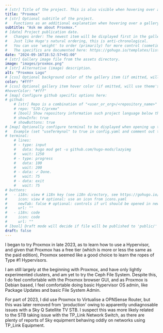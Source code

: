 ```yaml
---
# [str] Title of the project. This is also visible when hovering over a gallery item.
title: "Proxmox"
# [str] Optional subtitle of the project. 
#   Functions as an additional explanation when hovering over a gallery item (comment out the following line).
subtitle: "Ask me about Proxmox."
# [date] Project publication date.
#   Changes order: The newest item will be displayed first in the gallery. 
#   Just like Hugo's natural ordering, this is anti-chronological.
#   You can use 'weight' to order (primarily) for more control (sometimes it makes sense to put old items before new ones).
#   The specifics are documented here: https://gohugo.io/templates/lists/#order-content
date: "2024-09-16T18:52:57+01:00"
# [str] Gallery image file from the assets directory. 
image: "images/proxmox.png"
# [str] Alternative (image) description.
alt: "Proxmox Logo"
# [css] Optional background color of the gallery item (if omitted, will use theme's fallback).
color: "#fff"
# [css] Optional gallery item hover color (if omitted, will use theme's fallback).
#hoverColor: "#fff"
# [map] Configure github specific options here:
# github: 
    # [str] Repo is a combination of "<user_or_org>/<repository_name>"
    # repo: "SJO-C/prxmx"
    # [bool] Show repository information such project language below the buttons.
    # showInfo: true
    # showButtons: true
# [map] Optionally configure terminal to be displayed when opening up the gallery item:
#   Example (set "useTermynal" to true in config.yaml and comment out to test it):
# terminal:
    # lines:
    # - type: input
    #   data: hugo mod get -u github.com/hugo-mods/lazyimg 
    #   wait: 1250
    # - type: progress
    #   data: 100
    #   wait: 200
    # - data: ✓ Done.
    #   wait: 75
    # - data: exit
    #   wait: 75
# buttons:
#   - i18n: view # i18n key (see i18n directory, see https://gohugo.io/functions/i18n/)
#     icon: view # optional: use an icon from icons.yaml
#     newTab: false # optional: controls if url should be opened in new tab
#     url: ""
#   - i18n: code 
#     icon: code
#     url: ""
# [bool] Draft mode will decide if file will be published to 'public/' directory.
draft: false
---
```

I began to try Proxmox in late 2023, as to learn how to use a Hypervisor, and given that Proxmox has a free tier (which is more or less the same as the paid edition), Proxmox seemed like a good choice to learn the ropes of Type #1 Hypervisors.  

I am still largely at the beginning with Proxmox, and have only lightly experimented clusters, and am yet to try the Ceph File System.  Despite this, I do feel comfortable with the Proxmox browser GUI, and as Proxmox is Debian based, I feel comfortable doing basic Hypervisor OS admin, like Package Updates and basic File System Admin.  

For part of 2023, I did use Proxmox to Virtualise a OPNSense Router, but this was later removed from 'production' owing to apparently undiagnosable issues with a Sky Q Satellite TV STB.  I suspect this was more likely related to the STB taking issue with the TP_Link Network Switch, as there are plenty of reports of Sky equipment behaving oddly on networks using TP_Link Equipment.